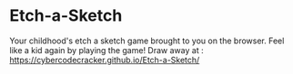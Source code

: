 # Etch-a-Sketch
Your childhood's etch a sketch game brought to you on the browser. Feel like a kid again by playing the game!
Draw away at :
https://cybercodecracker.github.io/Etch-a-Sketch/
